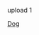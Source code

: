 
upload 1


[Dog](http://images5.fanpop.com/image/photos/25600000/DOG-ssssss-dogs-25606625-1024-768.jpg)
